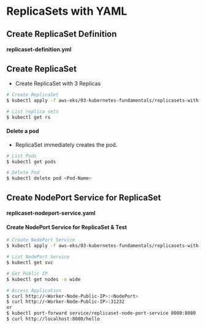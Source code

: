 # ReplicaSets with YAML

## Create ReplicaSet Definition
#### replicaset-definition.yml

## Create ReplicaSet
- Create ReplicaSet with 3 Replicas

```bash
# Create ReplicaSet
$ kubectl apply -f aws-eks/03-kubernetes-fundamentals/replicasets-with-yaml/kubemanifests/replicaset-definition.yaml

# List replica sets
$ kubectl get rs
```

#### Delete a pod
- ReplicaSet immediately creates the pod.
```bash
# List Pods
$ kubectl get pods

# Delete Pod
$ kubectl delete pod <Pod-Name>
```

## Create NodePort Service for ReplicaSet
#### replicaset-nodeport-service.yaml

#### Create NodePort Service for ReplicaSet & Test
```bash
# Create NodePort Service
$ kubectl apply -f aws-eks/03-kubernetes-fundamentals/replicasets-with-yaml/kubemanifests/replicaset-nodeport-servie.yaml

# List NodePort Service
$ kubectl get svc

# Get Public IP
$ kubectl get nodes -o wide

# Access Application
$ curl http://<Worker-Node-Public-IP>:<NodePort>
$ curl http://<Worker-Node-Public-IP>:31232
or
$ kubectl port-forward service/replicaset-node-port-service 8080:8080
$ curl http://localhost:8080/hello
```